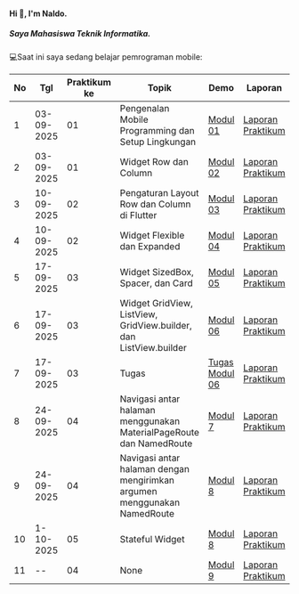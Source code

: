 #### Hi 👋, I'm Naldo. 
##### Saya Mahasiswa Teknik Informatika.

💻Saat ini saya sedang belajar pemrograman mobile:

| No  | Tgl  | Praktikum ke  | Topik  | Demo | Laporan |
| ------------ | ------------ | ------------ | ------------ | ------------ | ------------ | 
|  1 | 03-09-2025  | 01  | Pengenalan Mobile Programming dan Setup Lingkungan  | [Modul 01](https://docs.google.com/document/d/1aVRJTNYvTpJY1oBlYQX1pxzbSQFfJ98n/edit?usp=sharing&ouid=104944616880503288967&rtpof=true&sd=true "Modul 01") | [Laporan Praktikum](https://drive.google.com/file/d/1_JFMhFh7mBU-3Xn7Imv_BcdBs_BIDJ6g/view?usp=sharing) |
|  2 | 03-09-2025  | 01  | Widget Row dan Column  | [Modul 02](https://drive.google.com/file/d/1vOnHP2QDF15tHeX7bveQtUifnsvgecvo/view?usp=drive_link "Demo 02") | [Laporan Praktikum](https://drive.google.com/file/d/1c1hI7u8gQSkxo38WGudBtJgn1l5XA2l7/view?usp=sharing "Template laporan") |
|  3 | 10-09-2025  | 02  | Pengaturan Layout Row dan Column di Flutter  | [Modul 03](https://drive.google.com/file/d/1W0iig7xmXf6Tdv_CFdfuZAV7z2BiYawN/view?usp=drive_link "Demo 03") | [Laporan Praktikum](https://drive.google.com/file/d/1djuKQCdnk5TYw_U-GP5UHTcLC5UOkX5K/view?usp=drive_link "Template laporan") |
|  4 | 10-09-2025  | 02  | Widget Flexible dan Expanded  | [Modul 04](https://drive.google.com/file/d/12ncWV8C3U1M67ase2f-9-rjZHP0-M0Sa/view?usp=drive_link "Demo 04") | [Laporan Praktikum](https://drive.google.com/file/d/1e2AjJgW9mzVryg0vHQqK5zmZGlkrKM5P/view?usp=drive_link "Template laporan") |
|  5 | 17-09-2025  | 03  | Widget SizedBox, Spacer, dan Card | [Modul 05](https://drive.google.com/file/d/1nAW0u9RKz2rN-XhK7vYANkFEhUKQCII7/view?usp=drive_link "Modul 05") | [Laporan Praktikum](https://drive.google.com/file/d/1ZijH87UG2zzXJS4qKHws0MmHeGgeNzoy/view?usp=drive_link "Template laporan") |
|  6 | 17-09-2025  | 03  | Widget GridView, ListView, GridView.builder, dan ListView.builder | [Modul 06](https://drive.google.com/file/d/1dd6YS4y6AGqGiWVnT4IGmAcWkzjsfe1i/view?usp=drive_link "Modul 06") | [Laporan Praktikum](https://drive.google.com/file/d/1obeRX8wU2d_M_vvXAyT5S6KrZDbHPzQx/view?usp=drive_link "Template laporan") |
|  7 | 17-09-2025  | 03  | Tugas | [Tugas Modul 06](https://drive.google.com/file/d/1sreBI2-LXsdYV_0AyCKFoQlytMjm8aHS/view?usp=drive_link "Tugas Modul 06") | [Laporan Praktikum](https://drive.google.com/file/d/1wMXjJpYdCs7y3cr9pYYgpdU4p5KmBCWG/view?usp=drive_link "Template laporan") |
|  8 | 24-09-2025  | 04  | Navigasi antar halaman menggunakan MaterialPageRoute dan NamedRoute | [Modul 7](https://drive.google.com/file/d/1-JsuKBh_pONOR1dR69elFMbroPEyGpnB/view?usp=drive_link "Demo 7") | [Laporan Praktikum](https://drive.google.com/file/d/17rATNjQ1EcnNrDLoj1lKu6N5S3B7mofl/view?usp=drive_link "Template laporan") |
|  9 | 24-09-2025  | 04  | Navigasi antar halaman dengan mengirimkan argumen menggunakan NamedRoute | [Modul 8](https://drive.google.com/file/d/1Sd6_tv5G91WGoYUDhoK8JLmPgx7fgXWU/view?usp=drive_link "Demo 8") | [Laporan Praktikum](https://drive.google.com/file/d/1C9bnEQGpsBaHKB6Tu78fy_GWJAuDe6Tt/view?usp=drive_link "Template laporan") |
|  10 | 1-10-2025  | 05  | Stateful Widget | [Modul 8](https://drive.google.com/file/d/1HkRnFWDVAPlWvADQsbktfZKOdBlC-v0-/view?usp=drive_link "Demo 9") | [Laporan Praktikum](https://drive.google.com/file/d/1sagqyxQ762Z1wYadr7aOsq0_FNOfNncF/view?usp=drive_link "Template laporan") |
| 11 | --  | 04  | None | [Modul 9](# "Demo 9") | [Laporan Praktikum](# "Template laporan") |
